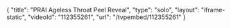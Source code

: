 {
    "title": "PRAI Ageless Throat Peel   Reveal",
    "type": "solo",
    "layout": "iframe-static",
    "videoId": "112355261",
    "url": "\/tvpembed\/112355261"
}